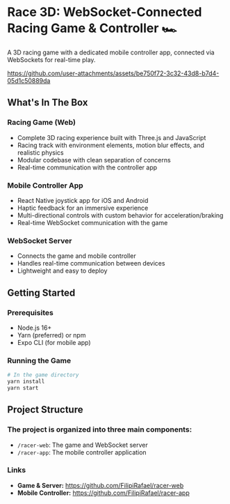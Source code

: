 # Race 3D: WebSocket-Connected Racing Game & Controller 🏎️

A 3D racing game with a dedicated mobile controller app, connected via WebSockets for real-time play.

https://github.com/user-attachments/assets/be750f72-3c32-43d8-b7d4-05d1c50889da

## What's In The Box

### Racing Game (Web)
- Complete 3D racing experience built with Three.js and JavaScript
- Racing track with environment elements, motion blur effects, and realistic physics
- Modular codebase with clean separation of concerns
- Real-time communication with the controller app

### Mobile Controller App
- React Native joystick app for iOS and Android
- Haptic feedback for an immersive experience
- Multi-directional controls with custom behavior for acceleration/braking
- Real-time WebSocket communication with the game

### WebSocket Server
- Connects the game and mobile controller
- Handles real-time communication between devices
- Lightweight and easy to deploy

## Getting Started

### Prerequisites
- Node.js 16+
- Yarn (preferred) or npm
- Expo CLI (for mobile app)

### Running the Game
```bash
# In the game directory
yarn install
yarn start
```

## Project Structure
### The project is organized into three main components:

- `/racer-web`: The game and WebSocket server
- `/racer-app`: The mobile controller application

### Links

- **Game & Server:** https://github.com/FilipiRafael/racer-web
- **Mobile Controller:** https://github.com/FilipiRafael/racer-app
